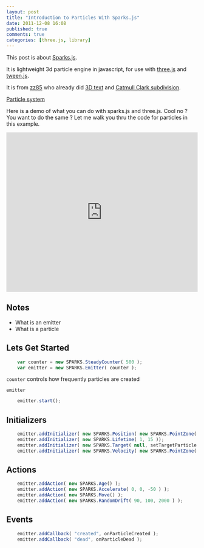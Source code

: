 ```yaml
---
layout: post
title: "Introduction to Particles With Sparks.js"
date: 2011-12-08 16:08
published: true
comments: true
categories: [three.js, library]
---
```


This post is about 
[Sparks.js](https://github.com/zz85/sparks.js).

It is lightweight 3d particle engine in javascript, for use with
[three.js](https://github.com/mrdoob/three.js/)
and
[tween.js](https://github.com/sole/tween.js).

It is from
[zz85](http://www.lab4games.net/zz85/blog/)
who already did
[3D text](http://mrdoob.github.com/three.js/examples/webgl_geometry_text.html)
and
[Catmull Clark subdivision](http://mrdoob.github.com/three.js/examples/webgl_geometry_subdivison.html).

[Particle system](http://en.wikipedia.org/wiki/Particle_system)

Here is a demo of what you can do with sparks.js and three.js. Cool no ?
You want to do the same ? Let me walk you thru the code for particles in this example.

<iframe src="http://mrdoob.github.com/three.js/examples/webgl_particles_shapes.html" width="100%" height="420" frameborder="0"></iframe>

## Notes

* What is an emitter
* What is a particle

## Lets Get Started

```javascript
	var counter	= new SPARKS.SteadyCounter( 500 );
	var emitter	= new SPARKS.Emitter( counter );
```

```counter``` controls how frequently particles are created

```emitter```

```javascript
	emitter.start();
```

## Initializers
```javascript
	emitter.addInitializer( new SPARKS.Position( new SPARKS.PointZone( emitterpos ) ) );
	emitter.addInitializer( new SPARKS.Lifetime( 1, 15 ));
	emitter.addInitializer( new SPARKS.Target( null, setTargetParticle ) );
	emitter.addInitializer( new SPARKS.Velocity( new SPARKS.PointZone( new THREE.Vector3( 0, -5, 1 ) ) ) );
```

## Actions
```javascript
	emitter.addAction( new SPARKS.Age() );
	emitter.addAction( new SPARKS.Accelerate( 0, 0, -50 ) );
	emitter.addAction( new SPARKS.Move() );
	emitter.addAction( new SPARKS.RandomDrift( 90, 100, 2000 ) );
```

## Events
```javascript
	emitter.addCallback( "created", onParticleCreated );
	emitter.addCallback( "dead", onParticleDead );
```
